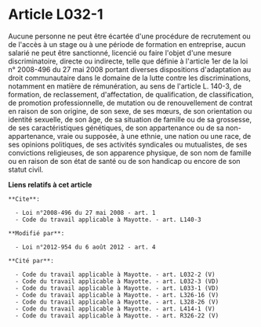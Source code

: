 # Article L032-1

Aucune personne ne peut être écartée d'une procédure de recrutement ou de l'accès à un stage ou à une période de formation en
entreprise, aucun salarié ne peut être sanctionné, licencié ou faire l'objet d'une mesure discriminatoire, directe ou
indirecte, telle que définie à l'article 1er de la loi n° 2008-496 du 27 mai 2008 portant diverses dispositions d'adaptation
au droit communautaire dans le domaine de la lutte contre les discriminations, notamment en matière de rémunération, au sens
de l'article L. 140-3, de formation, de reclassement, d'affectation, de qualification, de classification, de promotion
professionnelle, de mutation ou de renouvellement de contrat en raison de son origine, de son sexe, de ses mœurs, de son
orientation ou identité sexuelle, de son âge, de sa situation de famille ou de sa grossesse, de ses caractéristiques
génétiques, de son appartenance ou de sa non-appartenance, vraie ou supposée, à une ethnie, une nation ou une race, de ses
opinions politiques, de ses activités syndicales ou mutualistes, de ses convictions religieuses, de son apparence physique,
de son nom de famille ou en raison de son état de santé ou de son handicap ou encore de son statut civil.

**Liens relatifs à cet article**

	**Cite**:

	  - Loi n°2008-496 du 27 mai 2008 - art. 1
	  - Code du travail applicable à Mayotte. - art. L140-3

	**Modifié par**:

	  - Loi n°2012-954 du 6 août 2012 - art. 4

	**Cité par**:

	  - Code du travail applicable à Mayotte. - art. L032-2 (V)
	  - Code du travail applicable à Mayotte. - art. L032-3 (VD)
	  - Code du travail applicable à Mayotte. - art. L033-1 (VD)
	  - Code du travail applicable à Mayotte. - art. L326-16 (V)
	  - Code du travail applicable à Mayotte. - art. L328-26 (V)
	  - Code du travail applicable à Mayotte. - art. L414-1 (V)
	  - Code du travail applicable à Mayotte. - art. R326-22 (V)
